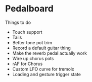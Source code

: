 # Pedalboard

Things to do

- Touch support
- Tails
- Better tone pot trim
- Record a default guitar thing
- Make the reverb pedal actually work
- Wire up chorus pots
- rAF for Chorus
- Custom LFO curve for tremolo
- Loading and gesture trigger state
